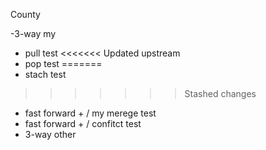 County

-3-way my

- pull test
<<<<<<< Updated upstream
- pop test
=======
- stach test
>>>>>>> Stashed changes



- fast forward + / my merege test
- fast forward + / confitct test
- 3-way other
